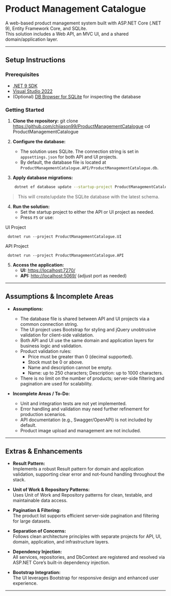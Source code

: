# Product Management Catalogue

A web-based product management system built with ASP.NET Core (.NET 9), Entity Framework Core, and SQLite.  
This solution includes a Web API, an MVC UI, and a shared domain/application layer.

---

## Setup Instructions

### Prerequisites

- [.NET 9 SDK](https://dotnet.microsoft.com/download)
- [Visual Studio 2022](https://visualstudio.microsoft.com/vs/)
- (Optional) [DB Browser for SQLite](https://sqlitebrowser.org/) for inspecting the database

### Getting Started

1. **Clone the repository:**
   git clone https://github.com/chijason99/ProductManagementCatalogue cd ProductManagementCatalogue
   
2. **Configure the database:**
   - The solution uses SQLite. The connection string is set in `appsettings.json` for both API and UI projects.
   - By default, the database file is located at `ProductManagementCatalogue.API/ProductManagementCatalogue.db`.

3. **Apply database migrations:** 
```bash
    dotnet ef database update --startup-project ProductManagementCatalogue.API --project ProductManagementCatalogue.Infrastructure
```

   > This will create/update the SQLite database with the latest schema.

4. **Run the solution:**
   - Set the startup project to either the API or UI project as needed.
   - Press `F5` or use:

UI Project
```
 dotnet run --project ProductManagementCatalogue.UI
```

API Project
```
 dotnet run --project ProductManagementCatalogue.API
```

5. **Access the application:**
   - **UI:** [https://localhost:7270/](https://localhost:7270/)
   - **API:** [http://localhost:5069/](http://localhost:5069/) (adjust port as needed)

---

## Assumptions & Incomplete Areas

- **Assumptions:**
  - The database file is shared between API and UI projects via a common connection string.
  - The UI project uses Bootstrap for styling and jQuery unobtrusive validation for client-side validation.
  - Both API and UI use the same domain and application layers for business logic and validation.
  - Product validation rules:
    - Price must be greater than 0 (decimal supported).
    - Stock must be 0 or above.
    - Name and description cannot be empty.
    - Name: up to 250 characters; Description: up to 1000 characters.
  - There is no limit on the number of products; server-side filtering and pagination are used for scalability.

- **Incomplete Areas / To-Do:**
  - Unit and integration tests are not yet implemented.
  - Error handling and validation may need further refinement for production scenarios.
  - API documentation (e.g., Swagger/OpenAPI) is not included by default.
  - Product image upload and management are not included.

---

## Extras & Enhancements

- **Result Pattern:**  
  Implements a robust Result pattern for domain and application validation, supporting clear error and not-found handling throughout the stack.

- **Unit of Work & Repository Patterns:**  
  Uses Unit of Work and Repository patterns for clean, testable, and maintainable data access.

- **Pagination & Filtering:**  
  The product list supports efficient server-side pagination and filtering for large datasets.

- **Separation of Concerns:**  
  Follows clean architecture principles with separate projects for API, UI, domain, application, and infrastructure layers.

- **Dependency Injection:**  
  All services, repositories, and DbContext are registered and resolved via ASP.NET Core’s built-in dependency injection.

- **Bootstrap Integration:**  
  The UI leverages Bootstrap for responsive design and enhanced user experience.

---
